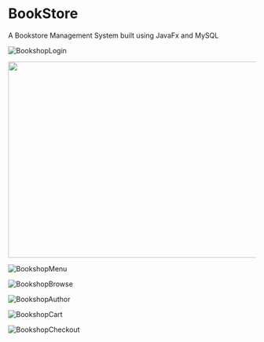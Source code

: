 # BookStore

A Bookstore Management System built using JavaFx and MySQL



![BookshopLogin](https://user-images.githubusercontent.com/64261299/210264806-6041c13f-ca93-4f75-82df-feb2591d9280.png)


<img src="https://user-images.githubusercontent.com/64261299/210264825-b3788125-1ee3-4f50-bede-b947909d6cba.png" width=550 height=400>


![BookshopMenu](https://user-images.githubusercontent.com/64261299/210264846-314d4a90-2e1b-4c05-a824-910f1e6f55f4.png)


![BookshopBrowse](https://user-images.githubusercontent.com/64261299/210264856-4bd1b374-9d41-4a76-a586-2133e00563bf.png)


![BookshopAuthor](https://user-images.githubusercontent.com/64261299/210264925-43d677cb-6d62-44c1-b1d8-b1d3cfd47e22.png)


![BookshopCart](https://user-images.githubusercontent.com/64261299/210264945-b4e14cf3-fbc8-49f4-9f95-3930dd62a1fa.png)


![BookshopCheckout](https://user-images.githubusercontent.com/64261299/210264956-9453c1c2-4a7e-405e-b578-e5f0df930b12.png)

